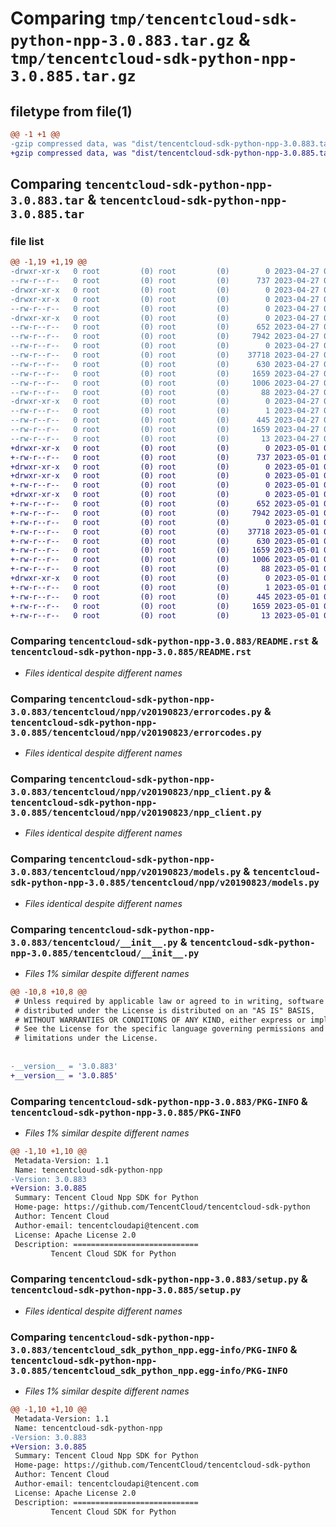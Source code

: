 # Comparing `tmp/tencentcloud-sdk-python-npp-3.0.883.tar.gz` & `tmp/tencentcloud-sdk-python-npp-3.0.885.tar.gz`

## filetype from file(1)

```diff
@@ -1 +1 @@
-gzip compressed data, was "dist/tencentcloud-sdk-python-npp-3.0.883.tar", last modified: Thu Apr 27 00:41:51 2023, max compression
+gzip compressed data, was "dist/tencentcloud-sdk-python-npp-3.0.885.tar", last modified: Mon May  1 00:46:12 2023, max compression
```

## Comparing `tencentcloud-sdk-python-npp-3.0.883.tar` & `tencentcloud-sdk-python-npp-3.0.885.tar`

### file list

```diff
@@ -1,19 +1,19 @@
-drwxr-xr-x   0 root         (0) root         (0)        0 2023-04-27 00:41:51.000000 tencentcloud-sdk-python-npp-3.0.883/
--rw-r--r--   0 root         (0) root         (0)      737 2023-04-27 00:41:51.000000 tencentcloud-sdk-python-npp-3.0.883/README.rst
-drwxr-xr-x   0 root         (0) root         (0)        0 2023-04-27 00:41:51.000000 tencentcloud-sdk-python-npp-3.0.883/tencentcloud/
-drwxr-xr-x   0 root         (0) root         (0)        0 2023-04-27 00:41:51.000000 tencentcloud-sdk-python-npp-3.0.883/tencentcloud/npp/
--rw-r--r--   0 root         (0) root         (0)        0 2023-04-27 00:41:51.000000 tencentcloud-sdk-python-npp-3.0.883/tencentcloud/npp/__init__.py
-drwxr-xr-x   0 root         (0) root         (0)        0 2023-04-27 00:41:51.000000 tencentcloud-sdk-python-npp-3.0.883/tencentcloud/npp/v20190823/
--rw-r--r--   0 root         (0) root         (0)      652 2023-04-27 00:41:51.000000 tencentcloud-sdk-python-npp-3.0.883/tencentcloud/npp/v20190823/errorcodes.py
--rw-r--r--   0 root         (0) root         (0)     7942 2023-04-27 00:41:51.000000 tencentcloud-sdk-python-npp-3.0.883/tencentcloud/npp/v20190823/npp_client.py
--rw-r--r--   0 root         (0) root         (0)        0 2023-04-27 00:41:51.000000 tencentcloud-sdk-python-npp-3.0.883/tencentcloud/npp/v20190823/__init__.py
--rw-r--r--   0 root         (0) root         (0)    37718 2023-04-27 00:41:51.000000 tencentcloud-sdk-python-npp-3.0.883/tencentcloud/npp/v20190823/models.py
--rw-r--r--   0 root         (0) root         (0)      630 2023-04-27 00:41:51.000000 tencentcloud-sdk-python-npp-3.0.883/tencentcloud/__init__.py
--rw-r--r--   0 root         (0) root         (0)     1659 2023-04-27 00:41:51.000000 tencentcloud-sdk-python-npp-3.0.883/PKG-INFO
--rw-r--r--   0 root         (0) root         (0)     1006 2023-04-27 00:41:51.000000 tencentcloud-sdk-python-npp-3.0.883/setup.py
--rw-r--r--   0 root         (0) root         (0)       88 2023-04-27 00:41:51.000000 tencentcloud-sdk-python-npp-3.0.883/setup.cfg
-drwxr-xr-x   0 root         (0) root         (0)        0 2023-04-27 00:41:51.000000 tencentcloud-sdk-python-npp-3.0.883/tencentcloud_sdk_python_npp.egg-info/
--rw-r--r--   0 root         (0) root         (0)        1 2023-04-27 00:41:51.000000 tencentcloud-sdk-python-npp-3.0.883/tencentcloud_sdk_python_npp.egg-info/dependency_links.txt
--rw-r--r--   0 root         (0) root         (0)      445 2023-04-27 00:41:51.000000 tencentcloud-sdk-python-npp-3.0.883/tencentcloud_sdk_python_npp.egg-info/SOURCES.txt
--rw-r--r--   0 root         (0) root         (0)     1659 2023-04-27 00:41:51.000000 tencentcloud-sdk-python-npp-3.0.883/tencentcloud_sdk_python_npp.egg-info/PKG-INFO
--rw-r--r--   0 root         (0) root         (0)       13 2023-04-27 00:41:51.000000 tencentcloud-sdk-python-npp-3.0.883/tencentcloud_sdk_python_npp.egg-info/top_level.txt
+drwxr-xr-x   0 root         (0) root         (0)        0 2023-05-01 00:46:12.000000 tencentcloud-sdk-python-npp-3.0.885/
+-rw-r--r--   0 root         (0) root         (0)      737 2023-05-01 00:46:12.000000 tencentcloud-sdk-python-npp-3.0.885/README.rst
+drwxr-xr-x   0 root         (0) root         (0)        0 2023-05-01 00:46:12.000000 tencentcloud-sdk-python-npp-3.0.885/tencentcloud/
+drwxr-xr-x   0 root         (0) root         (0)        0 2023-05-01 00:46:12.000000 tencentcloud-sdk-python-npp-3.0.885/tencentcloud/npp/
+-rw-r--r--   0 root         (0) root         (0)        0 2023-05-01 00:46:12.000000 tencentcloud-sdk-python-npp-3.0.885/tencentcloud/npp/__init__.py
+drwxr-xr-x   0 root         (0) root         (0)        0 2023-05-01 00:46:12.000000 tencentcloud-sdk-python-npp-3.0.885/tencentcloud/npp/v20190823/
+-rw-r--r--   0 root         (0) root         (0)      652 2023-05-01 00:46:12.000000 tencentcloud-sdk-python-npp-3.0.885/tencentcloud/npp/v20190823/errorcodes.py
+-rw-r--r--   0 root         (0) root         (0)     7942 2023-05-01 00:46:12.000000 tencentcloud-sdk-python-npp-3.0.885/tencentcloud/npp/v20190823/npp_client.py
+-rw-r--r--   0 root         (0) root         (0)        0 2023-05-01 00:46:12.000000 tencentcloud-sdk-python-npp-3.0.885/tencentcloud/npp/v20190823/__init__.py
+-rw-r--r--   0 root         (0) root         (0)    37718 2023-05-01 00:46:12.000000 tencentcloud-sdk-python-npp-3.0.885/tencentcloud/npp/v20190823/models.py
+-rw-r--r--   0 root         (0) root         (0)      630 2023-05-01 00:46:12.000000 tencentcloud-sdk-python-npp-3.0.885/tencentcloud/__init__.py
+-rw-r--r--   0 root         (0) root         (0)     1659 2023-05-01 00:46:12.000000 tencentcloud-sdk-python-npp-3.0.885/PKG-INFO
+-rw-r--r--   0 root         (0) root         (0)     1006 2023-05-01 00:46:12.000000 tencentcloud-sdk-python-npp-3.0.885/setup.py
+-rw-r--r--   0 root         (0) root         (0)       88 2023-05-01 00:46:12.000000 tencentcloud-sdk-python-npp-3.0.885/setup.cfg
+drwxr-xr-x   0 root         (0) root         (0)        0 2023-05-01 00:46:12.000000 tencentcloud-sdk-python-npp-3.0.885/tencentcloud_sdk_python_npp.egg-info/
+-rw-r--r--   0 root         (0) root         (0)        1 2023-05-01 00:46:12.000000 tencentcloud-sdk-python-npp-3.0.885/tencentcloud_sdk_python_npp.egg-info/dependency_links.txt
+-rw-r--r--   0 root         (0) root         (0)      445 2023-05-01 00:46:12.000000 tencentcloud-sdk-python-npp-3.0.885/tencentcloud_sdk_python_npp.egg-info/SOURCES.txt
+-rw-r--r--   0 root         (0) root         (0)     1659 2023-05-01 00:46:12.000000 tencentcloud-sdk-python-npp-3.0.885/tencentcloud_sdk_python_npp.egg-info/PKG-INFO
+-rw-r--r--   0 root         (0) root         (0)       13 2023-05-01 00:46:12.000000 tencentcloud-sdk-python-npp-3.0.885/tencentcloud_sdk_python_npp.egg-info/top_level.txt
```

### Comparing `tencentcloud-sdk-python-npp-3.0.883/README.rst` & `tencentcloud-sdk-python-npp-3.0.885/README.rst`

 * *Files identical despite different names*

### Comparing `tencentcloud-sdk-python-npp-3.0.883/tencentcloud/npp/v20190823/errorcodes.py` & `tencentcloud-sdk-python-npp-3.0.885/tencentcloud/npp/v20190823/errorcodes.py`

 * *Files identical despite different names*

### Comparing `tencentcloud-sdk-python-npp-3.0.883/tencentcloud/npp/v20190823/npp_client.py` & `tencentcloud-sdk-python-npp-3.0.885/tencentcloud/npp/v20190823/npp_client.py`

 * *Files identical despite different names*

### Comparing `tencentcloud-sdk-python-npp-3.0.883/tencentcloud/npp/v20190823/models.py` & `tencentcloud-sdk-python-npp-3.0.885/tencentcloud/npp/v20190823/models.py`

 * *Files identical despite different names*

### Comparing `tencentcloud-sdk-python-npp-3.0.883/tencentcloud/__init__.py` & `tencentcloud-sdk-python-npp-3.0.885/tencentcloud/__init__.py`

 * *Files 1% similar despite different names*

```diff
@@ -10,8 +10,8 @@
 # Unless required by applicable law or agreed to in writing, software
 # distributed under the License is distributed on an "AS IS" BASIS,
 # WITHOUT WARRANTIES OR CONDITIONS OF ANY KIND, either express or implied.
 # See the License for the specific language governing permissions and
 # limitations under the License.
 
 
-__version__ = '3.0.883'
+__version__ = '3.0.885'
```

### Comparing `tencentcloud-sdk-python-npp-3.0.883/PKG-INFO` & `tencentcloud-sdk-python-npp-3.0.885/PKG-INFO`

 * *Files 1% similar despite different names*

```diff
@@ -1,10 +1,10 @@
 Metadata-Version: 1.1
 Name: tencentcloud-sdk-python-npp
-Version: 3.0.883
+Version: 3.0.885
 Summary: Tencent Cloud Npp SDK for Python
 Home-page: https://github.com/TencentCloud/tencentcloud-sdk-python
 Author: Tencent Cloud
 Author-email: tencentcloudapi@tencent.com
 License: Apache License 2.0
 Description: ============================
         Tencent Cloud SDK for Python
```

### Comparing `tencentcloud-sdk-python-npp-3.0.883/setup.py` & `tencentcloud-sdk-python-npp-3.0.885/setup.py`

 * *Files identical despite different names*

### Comparing `tencentcloud-sdk-python-npp-3.0.883/tencentcloud_sdk_python_npp.egg-info/PKG-INFO` & `tencentcloud-sdk-python-npp-3.0.885/tencentcloud_sdk_python_npp.egg-info/PKG-INFO`

 * *Files 1% similar despite different names*

```diff
@@ -1,10 +1,10 @@
 Metadata-Version: 1.1
 Name: tencentcloud-sdk-python-npp
-Version: 3.0.883
+Version: 3.0.885
 Summary: Tencent Cloud Npp SDK for Python
 Home-page: https://github.com/TencentCloud/tencentcloud-sdk-python
 Author: Tencent Cloud
 Author-email: tencentcloudapi@tencent.com
 License: Apache License 2.0
 Description: ============================
         Tencent Cloud SDK for Python
```


